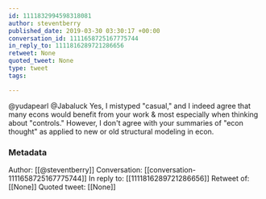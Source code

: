 ```yaml
---
id: 1111832994598318081
author: steventberry
published_date: 2019-03-30 03:30:17 +00:00
conversation_id: 1111658725167775744
in_reply_to: 1111816289721286656
retweet: None
quoted_tweet: None
type: tweet
tags:

---
```


@yudapearl @Jabaluck Yes, I mistyped "casual," and I indeed agree that many econs would benefit from your work &amp; most especially when thinking about "controls." However, I don't agree with your summaries of "econ thought" as applied to new or old structural modeling in econ.

### Metadata

Author: [[@steventberry]]
Conversation: [[conversation-1111658725167775744]]
In reply to: [[1111816289721286656]]
Retweet of: [[None]]
Quoted tweet: [[None]]
